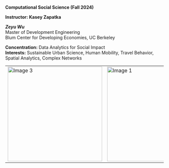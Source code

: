 **Computational Social Science (Fall 2024)**

**Instructor: Kasey Zapatka**

***Zeyu Wu***  
Master of Development Engineering  
Blum Center for Developing Economies, UC Berkeley  

**Concentration:** Data Analytics for Social Impact  
**Interests:** Sustainable Urban Science, Human Mobility, Travel Behavior, Spatial Analytics, Complex Networks

<table>
  <tr>
    <td><img src="https://github.com/user-attachments/assets/8b7121ac-e32f-4237-b79b-b7be00057efc" alt="Image 3" width="300"></td>
    <td><img src="https://github.com/user-attachments/assets/dcbd9eca-b320-4784-b902-8f6ed3c40fa8" alt="Image 1" width="300"></td>
    <td><img src="https://github.com/user-attachments/assets/978ade12-4c32-40bc-9936-ffcb4e692da8" alt="Image 2" width="300"></td>
  </tr>
</table>



